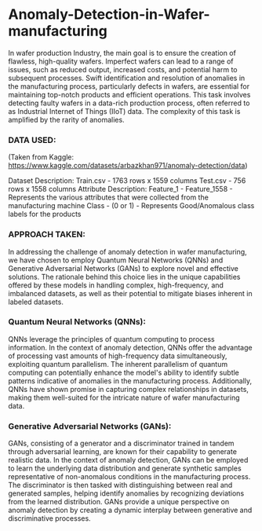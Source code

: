 # Anomaly-Detection-in-Wafer-manufacturing

In wafer production Industry, the main goal is to ensure the creation of flawless, high-quality wafers. Imperfect wafers can lead to a range of issues, such as reduced output, increased costs, and potential harm to subsequent processes. Swift identification and resolution of anomalies in the manufacturing process, particularly defects in wafers, are essential for maintaining top-notch products and efficient operations. This task involves detecting faulty wafers in a data-rich production process, often referred to as Industrial Internet of Things (IIoT) data. The complexity of this task is amplified by the rarity of anomalies.


### DATA USED:
(Taken from Kaggle: https://www.kaggle.com/datasets/arbazkhan971/anomaly-detection/data)

Dataset Description:
Train.csv - 1763 rows x 1559 columns
Test.csv - 756 rows x 1558 columns
Attribute Description:
Feature_1 - Feature_1558 - Represents the various attributes that were collected from the
manufacturing machine
Class - (0 or 1) - Represents Good/Anomalous class labels for the products


### APPROACH TAKEN:
In addressing the challenge of anomaly detection in wafer manufacturing, we have chosen to
employ Quantum Neural Networks (QNNs) and Generative Adversarial Networks (GANs) to
explore novel and effective solutions. The rationale behind this choice lies in the unique
capabilities offered by these models in handling complex, high-frequency, and imbalanced
datasets, as well as their potential to mitigate biases inherent in labeled datasets.

### Quantum Neural Networks (QNNs):
QNNs leverage the principles of quantum computing to process information. In the context of
anomaly detection, QNNs offer the advantage of processing vast amounts of high-frequency data
simultaneously, exploiting quantum parallelism. The inherent parallelism of quantum computing
can potentially enhance the model's ability to identify subtle patterns indicative of anomalies in
the manufacturing process. Additionally, QNNs have shown promise in capturing complex
relationships in datasets, making them well-suited for the intricate nature of wafer manufacturing
data.
### Generative Adversarial Networks (GANs):
GANs, consisting of a generator and a discriminator trained in tandem through adversarial
learning, are known for their capability to generate realistic data. In the context of anomaly
detection, GANs can be employed to learn the underlying data distribution and generate
synthetic samples representative of non-anomalous conditions in the manufacturing process. The
discriminator is then tasked with distinguishing between real and generated samples, helping
identify anomalies by recognizing deviations from the learned distribution. GANs provide a
unique perspective on anomaly detection by creating a dynamic interplay between generative and
discriminative processes.

